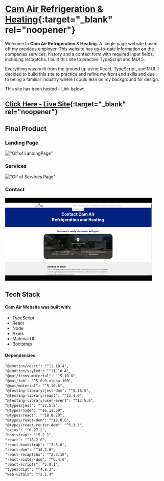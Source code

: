 # [Cam Air Refrigeration & Heating](https://camair.jbridges1119.net/){:target="_blank" rel="noopener"}
Welcome to **Cam Air Refrigeration & Heating.** A single page website based off my previous employer. This website has up-to-date information on the companies services, history and a contact form with required input fields, including reCaptcha. I built this site to practive TypeScript and MUI 5.

Everything was built from the ground up using React, TypeScript, and MUI. I decided to build this site to practice and refine my front end skills and due to being a familiar industry where I could lean on my background for design. 

This site has been hosted - Link below:


## [Click Here - Live Site](https://camair.jbridges1119.net/){:target="_blank" rel="noopener"}

## Final Product
### Landing Page
!["Gif of LandingPage"](https://github.com/Jbridges1119/cam-air/blob/master/docs/landing.gif?raw=true)
### Services
!["Gif of Services Page"](https://github.com/Jbridges1119/cam-air/blob/master/docs/service.gif?raw=true)
### Contact
!["Gif of Contact Pages"](https://github.com/Jbridges1119/cam-air/blob/master/docs/contact.gif?raw=true)

 

## Tech Stack
#### Cam Air Website was built with:
- TypeScript
- React 
- Node 
- Axios 
- Material UI 
- Bootstrap

#### Dependencies
    "@emotion/react": "^11.10.4",
    "@emotion/styled": "^11.10.4",
    "@mui/icons-material": "^5.10.6",
    "@mui/lab": "^5.0.0-alpha.100",
    "@mui/material": "^5.10.6",
    "@testing-library/jest-dom": "^5.16.5",
    "@testing-library/react": "^13.4.0",
    "@testing-library/user-event": "^13.5.0",
    "@types/jest": "^27.5.2",
    "@types/node": "^16.11.59",
    "@types/react": "^18.0.20",
    "@types/react-dom": "^18.0.6",
    "@types/react-router-dom": "^5.3.3",
    "axios": "^0.27.2",
    "bootstrap": "^5.2.1",
    "react": "^18.2.0",
    "react-bootstrap": "^2.5.0",
    "react-dom": "^18.2.0",
    "react-recaptcha": "^2.3.10",
    "react-router-dom": "^6.4.0",
    "react-scripts": "5.0.1",
    "typescript": "^4.8.3",
    "web-vitals": "^2.1.4"
